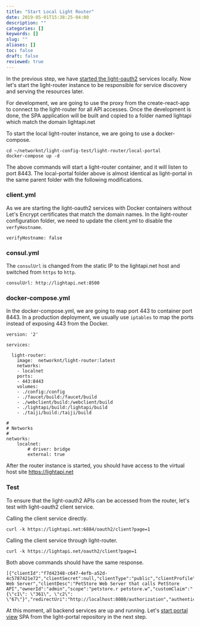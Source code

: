 ```yaml
---
title: "Start Local Light Router"
date: 2019-05-01T15:38:25-04:00
description: ""
categories: []
keywords: []
slug: ""
aliases: []
toc: false
draft: false
reviewed: true
---
```


In the previous step, we have [started the light-oauth2][] services locally. Now let's start the light-router instance to be responsible for service discovery and serving the resources later. 

For development, we are going to use the proxy from the create-react-app to connect to the light-router for all API accesses. Once the development is done, the SPA application will be built and copied to a folder named lightapi which match the domain lightapi.net

To start the local light-router instance, we are going to use a docker-compose.

```
cd ~/networknt/light-config-test/light-router/local-portal
docker-compose up -d
```

The above commands will start a light-router container, and it will listen to port 8443. The local-portal folder above is almost identical as light-portal in the same parent folder with the following modifications. 

### client.yml

As we are starting the light-oauth2 services with Docker containers without Let's Encrypt certificates that match the domain names. In the light-router configuration folder, we need to update the client.yml to disable the `verfyHostname`. 

```
verifyHostname: false
```

### consul.yml

The `consulUrl` is changed from the static IP to the lightapi.net host and switched from `https` to `http`.  

```
consulUrl: http://lightapi.net:8500
```

### docker-compose.yml

In the docker-compose.yml, we are going to map port 443 to container port 8443. In a production deployment, we usually use `iptables` to map the ports instead of exposing 443 from the Docker. 

```
version: '2'

services:

  light-router:
    image:  networknt/light-router:latest
    networks:
    - localnet
    ports:
    - 443:8443
    volumes:
    - ./config:/config
    - ./faucet/build:/faucet/build
    - ./webclient/build:/webclient/build
    - ./lightapi/build:/lightapi/build
    - ./taiji/build:/taiji/build

#
# Networks
#
networks:
    localnet:
        # driver: bridge
        external: true

```

After the router instance is started, you should have access to the virtual host site https://lightapi.net

### Test

To ensure that the light-oauth2 APIs can be accessed from the router, let's test with light-oauth2 client service.

Calling the client service directly. 

```
curl -k https://lightapi.net:6884/oauth2/client?page=1
```

Calling the client service through light-router.

```
curl -k https://lightapi.net/oauth2/client?page=1
```

Both above commands should have the same response. 

```
[{"clientId":"f7d42348-c647-4efb-a52d-4c5787421e72","clientSecret":null,"clientType":"public","clientProfile":"mobile","clientName":"PetStore Web Server","clientDesc":"PetStore Web Server that calls PetStore API","ownerId":"admin","scope":"petstore.r petstore.w","customClaim":"{\"c1\": \"361\", \"c2\": \"67\"}","redirectUri":"http://localhost:8080/authorization","authenticateClass":null,"derefClientId":null}]
```

At this moment, all backend services are up and running. Let's [start portal view][] SPA from the light-portal repository in the next step. 

[started the light-oauth2]: /tutorial/portal/local-router/light-oauth2/
[start portal view]: /tutorial/portal/local-router/portal-view/
